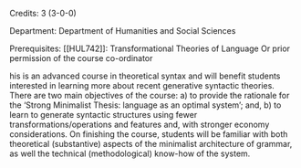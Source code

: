 Credits: 3 (3-0-0)

Department: Department of Humanities and Social Sciences

Prerequisites: [[HUL742]]: Transformational Theories of Language Or prior permission of the course co-ordinator

his is an advanced course in theoretical syntax and will benefit students interested in learning more about recent generative syntactic theories. There are two main objectives of the course: a) to provide the rationale for the ‘Strong Minimalist Thesis: language as an optimal system’; and, b) to learn to generate syntactic structures using fewer transformations/operations and features and, with stronger economy considerations. On finishing the course, students will be familiar with both theoretical (substantive) aspects of the minimalist architecture of grammar, as well the technical (methodological) know-how of the system.